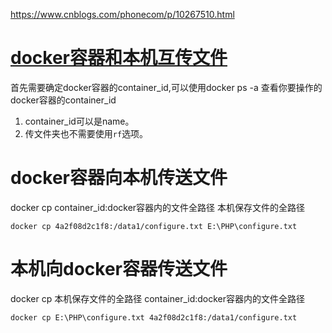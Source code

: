



https://www.cnblogs.com/phonecom/p/10267510.html



# [docker容器和本机互传文件](https://www.cnblogs.com/phonecom/p/10267510.html)

首先需要确定docker容器的container_id,可以使用docker ps -a 查看你要操作的docker容器的container_id

1. container_id可以是name。
2. 传文件夹也不需要使用`rf`选项。

# docker容器向本机传送文件

docker cp container_id:docker容器内的文件全路径 本机保存文件的全路径

```shell
docker cp 4a2f08d2c1f8:/data1/configure.txt E:\PHP\configure.txt
```



# 本机向docker容器传送文件

docker cp 本机保存文件的全路径 container_id:docker容器内的文件全路径

```shell
docker cp E:\PHP\configure.txt 4a2f08d2c1f8:/data1/configure.txt
```

